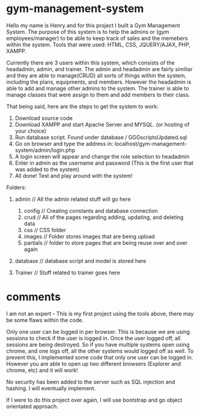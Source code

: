 # gym-management-system

Hello my name is Henry and for this project I built a Gym Management System. The purpose of this system is to help the admins or (gym employees/manager) to be able to keep track of sales and the memebers within the system.  Tools that were used: HTML, CSS, JQUERY/AJAX, PHP, XAMPP.

Currently there are 3 users within this system, which consists of the headadmin, admin, and trainer. The admin and headadmin are fairly similiar and they are able to manage(CRUD) all sorts of things within the system, including the plans, equipments, and members. However the headadmin is able to add and manage other admins to the system. The trainer is able to manage classes that were assign to them and add members to their class. 

That being said, here are the steps to get the system to work: 
1) Download source code
2) Download XAMPP and start Apache Server and MYSQL. (or hosting of your choice)
3) Run database script. Found under database / GGGscriptsUpdated.sql
4) Go on browser and type the address in: localhost/gym-management-system/admin/login.php
5) A login screen will appear and change the role selection to headadmin
6) Enter in admin as the username and password (This is the first user that was added to the system)
7) All done! Test and play around with the system!

Folders: 
1) admin // All the admin related stuff will go here
    1) config // Creating constants and database connection
    2) crud // All of the pages regarding adding, updating, and deleting data
    3) css // CSS folder
    4) images // Folder stores images that are being upload
    5) partials // folder to store pages that are being reuse over and over again

2) database // database script and model is stored here

3) Trainer // Stuff related to trainer goes here

# comments 
I am not an expert - This is my first project using the tools above, there may be some flaws within the code. 

Only one user can be logged in per browser. This is because we are using sessions to check if the user is logged in. Once the user logged off, all sessions are being destroyed. So if you have multiple systems open using chrome, and one logs off, all the other systems would logged off as well. To prevent this, I implemented some code that only one user can be logged in. However you are able to open up two different browsers (Explorer and chrome, etc) and it will work!

No security has been added to the server such as SQL injection and hashing. I will eventually implement.

If I were to do this project over again, I will use bootstrap and go object orientated approach.
